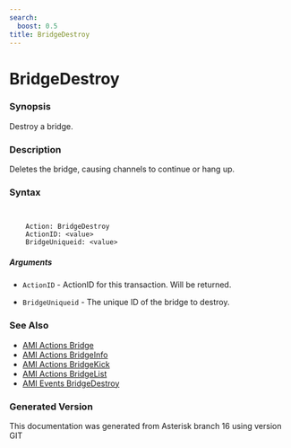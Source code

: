 ```yaml
---
search:
  boost: 0.5
title: BridgeDestroy
---
```


# BridgeDestroy

### Synopsis

Destroy a bridge.

### Description

Deletes the bridge, causing channels to continue or hang up.<br>


### Syntax


```


    Action: BridgeDestroy
    ActionID: <value>
    BridgeUniqueid: <value>

```
##### Arguments


* `ActionID` - ActionID for this transaction. Will be returned.<br>

* `BridgeUniqueid` - The unique ID of the bridge to destroy.<br>

### See Also

* [AMI Actions Bridge](/Asterisk_16_Documentation/API_Documentation/AMI_Actions/Bridge)
* [AMI Actions BridgeInfo](/Asterisk_16_Documentation/API_Documentation/AMI_Actions/BridgeInfo)
* [AMI Actions BridgeKick](/Asterisk_16_Documentation/API_Documentation/AMI_Actions/BridgeKick)
* [AMI Actions BridgeList](/Asterisk_16_Documentation/API_Documentation/AMI_Actions/BridgeList)
* [AMI Events BridgeDestroy](/Asterisk_16_Documentation/API_Documentation/AMI_Events/BridgeDestroy)


### Generated Version

This documentation was generated from Asterisk branch 16 using version GIT 